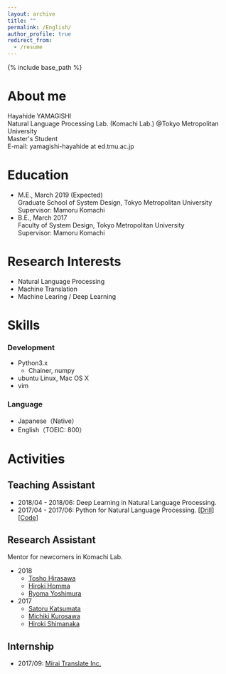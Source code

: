 ```yaml
---
layout: archive
title: ""
permalink: /English/
author_profile: true
redirect_from:
  - /resume
---
```


{% include base_path %}

About me
======
Hayahide YAMAGISHI  
Natural Language Processing Lab. (Komachi Lab.) @Tokyo Metropolitan University  
Master's Student  
E-mail: yamagishi-hayahide at ed.tmu.ac.jp

Education
======
- M.E., March 2019 (Expected)  
  Graduate School of System Design, Tokyo Metropolitan University  
  Supervisor: Mamoru Komachi
- B.E., March 2017  
  Faculty of System Design, Tokyo Metropolitan University  
  Supervisor: Mamoru Komachi


Research Interests
======
- Natural Language Processing
- Machine Translation
- Machine Learing / Deep Learning


Skills
======
### Development
- Python3.x
  - Chainer, numpy
- ubuntu Linux, Mac OS X
- vim
  
### Language
- Japanese（Native）
- English（TOEIC: 800）


Activities
======
## Teaching Assistant
- 2018/04 - 2018/06: Deep Learning in Natural Language Processing.
- 2017/04 - 2017/06: Python for Natural Language Processing. [[Drill](http://www.cl.ecei.tohoku.ac.jp/nlp100/)] [[Code](https://github.com/tmu-nlp/100knock2017)]  

## Research Assistant 
Mentor for newcomers in Komachi Lab.  
- 2018
  - [Tosho Hirasawa](http://cl.sd.tmu.ac.jp/~tosho/)
  - [Hiroki Homma](http://cl.sd.tmu.ac.jp/~homma/)
  - [Ryoma Yoshimura](https://kokeman.github.io/)
- 2017
  - [Satoru Katsumata](http://cl.sd.tmu.ac.jp/~katsumata/)
  - [Michiki Kurosawa](http://cl.sd.tmu.ac.jp/~kurosawa)
  - [Hiroki Shimanaka](http://cl.sd.tmu.ac.jp/~shimanaka/)

## Internship
- 2017/09: [Mirai Translate Inc.](https://miraitranslate.com/en)  
